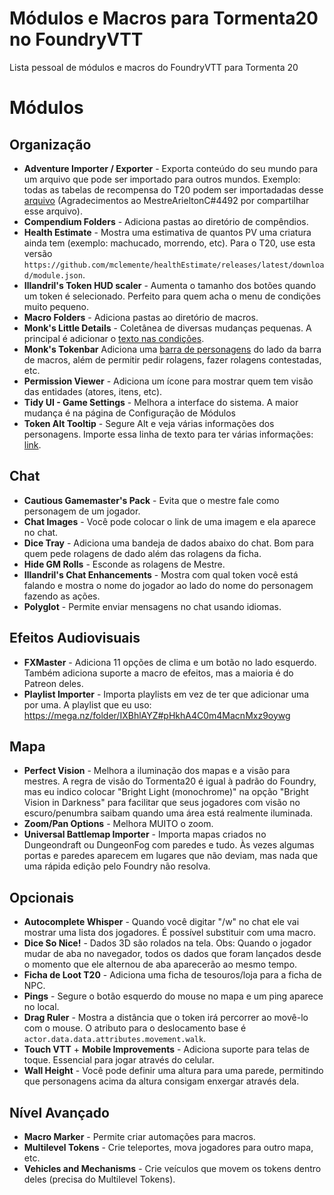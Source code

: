 # Módulos e Macros para Tormenta20 no FoundryVTT
Lista pessoal de módulos e macros do FoundryVTT para Tormenta 20

# Módulos
## Organização

- **Adventure Importer / Exporter** - Exporta conteúdo do seu mundo para um arquivo que pode ser importado para outros mundos. Exemplo: todas as tabelas de recompensa do T20 podem ser importadadas desse [arquivo](https://github.com/mclemente/Modulos-e-Macros-para-Tormenta20-no-FoundryVTT/outros/Tabela_de_Recompensas_T20.fvttadv) (Agradecimentos ao MestreArieltonC#4492 por compartilhar esse arquivo).
- **Compendium Folders** - Adiciona pastas ao diretório de compêndios.
- **Health Estimate** - Mostra uma estimativa de quantos PV uma criatura ainda tem (exemplo: machucado, morrendo, etc). Para o T20, use esta versão `https://github.com/mclemente/healthEstimate/releases/latest/download/module.json`.
- **Illandril's Token HUD scaler**  - Aumenta o tamanho dos botões quando um token é selecionado. Perfeito para quem acha o menu de condições muito pequeno.
- **Macro Folders** - Adiciona pastas ao diretório de macros.
- **Monk's Little Details** - Coletânea de diversas mudanças pequenas. A principal é adicionar o [texto nas condições](https://raw.githubusercontent.com/ironmonk88/monks-little-details/main/screenshots/TokenHUDUpdates.PNG).
- **Monk's Tokenbar** Adiciona uma [barra de personagens](https://raw.githubusercontent.com/ironmonk88/monks-tokenbar/main/screenshots/TokenBar.png) do lado da barra de macros, além de permitir pedir rolagens, fazer rolagens contestadas, etc.
- **Permission Viewer** - Adiciona um ícone para mostrar quem tem visão das entidades (atores, itens, etc).
- **Tidy UI - Game Settings** - Melhora a interface do sistema. A maior mudança é na página de Configuração de Módulos
- **Token Alt Tooltip** - Segure Alt e veja várias informações dos personagens. Importe essa linha de texto para ter várias informações: [link](https://raw.githubusercontent.com/mclemente/Modulos-e-Macros-para-Tormenta20-no-FoundryVTT/main/token-alt-tooltip.txt).

##  Chat

- **Cautious Gamemaster's Pack** - Evita que o mestre fale como personagem de um jogador.
- **Chat Images** - Você pode colocar o link de uma imagem e ela aparece no chat.
- **Dice Tray** - Adiciona uma bandeja de dados abaixo do chat. Bom para quem pede rolagens de dado além das rolagens da ficha.
- **Hide GM Rolls** - Esconde as rolagens de Mestre.
- **Illandril's Chat Enhancements** - Mostra com qual token você está falando e mostra o nome do jogador ao lado do nome do personagem fazendo as ações.
- **Polyglot** - Permite enviar mensagens no chat usando idiomas.

## Efeitos Audiovisuais

- **FXMaster** - Adiciona 11 opções de clima e um botão no lado esquerdo. Também adiciona suporte a macro de efeitos, mas a maioria é do Patreon deles.
- **Playlist Importer** - Importa playlists em vez de ter que adicionar uma por uma. A playlist que eu uso: https://mega.nz/folder/IXBhlAYZ#pHkhA4C0m4MacnMxz9oywg

## Mapa
- **Perfect Vision** - Melhora a iluminação dos mapas e a visão para mestres. A regra de visão do Tormenta20 é igual à padrão do Foundry, mas eu indico colocar "Bright Light (monochrome)" na opção "Bright Vision in Darkness" para facilitar que seus jogadores com visão no escuro/penumbra saibam quando uma área está realmente iluminada.
- **Zoom/Pan Options** - Melhora MUITO o zoom.
- **Universal Battlemap Importer** - Importa mapas criados no Dungeondraft ou DungeonFog com paredes e tudo. Às vezes algumas portas e paredes aparecem em lugares que não deviam, mas nada que uma rápida edição pelo Foundry não resolva.

## Opcionais

- **Autocomplete Whisper** - Quando você digitar "/w" no chat ele vai mostrar uma lista dos jogadores. É possível substituir com uma macro.
- **Dice So Nice!** - Dados 3D são rolados na tela. Obs: Quando o jogador mudar de aba no navegador, todos os dados que foram lançados desde o momento que ele alternou de aba aparecerão ao mesmo tempo.
- **Ficha de Loot T20** - Adiciona uma ficha de tesouros/loja para a ficha de NPC.
- **Pings** - Segure o botão esquerdo do mouse no mapa e um ping aparece no local.
- **Drag Ruler** - Mostra a distância que o token irá percorrer ao movê-lo com o mouse. O atributo para o deslocamento base é `actor.data.data.attributes.movement.walk`.
- **Touch VTT** + **Mobile Improvements** - Adiciona suporte para telas de toque. Essencial para jogar através do celular.
- **Wall Height** - Você pode definir uma altura para uma parede, permitindo que personagens acima da altura consigam enxergar através dela.

## Nível Avançado

- **Macro Marker** - Permite criar automações para macros.
- **Multilevel Tokens** - Crie teleportes, mova jogadores para outro mapa, etc.
- **Vehicles and Mechanisms** - Crie veículos que movem os tokens dentro deles (precisa do Multilevel Tokens).
